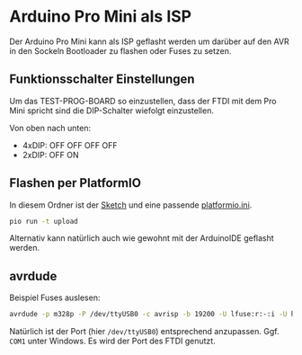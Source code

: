 # Arduino Pro Mini als ISP

Der Arduino Pro Mini kann als ISP geflasht werden um darüber auf den AVR in den Sockeln Bootloader zu flashen oder Fuses zu setzen.

## Funktionsschalter Einstellungen

Um das TEST-PROG-BOARD so einzustellen, dass der FTDI mit dem Pro Mini spricht sind die DIP-Schalter wiefolgt einzustellen.

Von oben nach unten:
* 4xDIP: OFF OFF OFF OFF
* 2xDIP: OFF ON

## Flashen per PlatformIO
In diesem Ordner ist der [Sketch](ArduinoISP.ino) und eine passende [platformio.ini](platformio.ini).

```bash
pio run -t upload
```

Alternativ kann natürlich auch wie gewohnt mit der ArduinoIDE geflasht werden.

## avrdude

Beispiel Fuses auslesen:

```bash
avrdude -p m328p -P /dev/ttyUSB0 -c avrisp -b 19200 -U lfuse:r:-:i -U hfuse:r:-:i -U efuse:r:-:i
```

Natürlich ist der Port (hier `/dev/ttyUSB0`) entsprechend anzupassen. Ggf. `COM1` unter Windows. Es wird der Port des FTDI genutzt.


